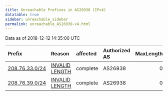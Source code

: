 ```yaml
---
title: Unreachable Prefixes in AS26938 (IPv4)
datatable: true
sidebar: unreachable_sidebar
permalink: unreachable_AS26938-v4.html
---
```


Data as of 2018-12-12 14:35:00 UTC


<div class="datatable-begin"></div>

| Prefix                                                 | Reason                                                                                                   | affected   | Authorized AS   |   MaxLength | Anchor                           |   unreachable /24s |
|:-------------------------------------------------------|:---------------------------------------------------------------------------------------------------------|:-----------|:----------------|------------:|:---------------------------------|-------------------:|
| [208.76.33.0/24](https://stat.ripe.net/208.76.33.0/24) | [INVALID LENGTH](https://rpki-validator.ripe.net/announcement-preview?asn=AS26938&prefix=208.76.33.0/24) | complete   | AS26938         |           0 | [ARIN](unreachable_ARIN-v4.html) |                  1 |
| [208.76.39.0/24](https://stat.ripe.net/208.76.39.0/24) | [INVALID LENGTH](https://rpki-validator.ripe.net/announcement-preview?asn=AS26938&prefix=208.76.39.0/24) | complete   | AS26938         |           0 | [ARIN](unreachable_ARIN-v4.html) |                  1 |

<div class="datatable-end"></div>